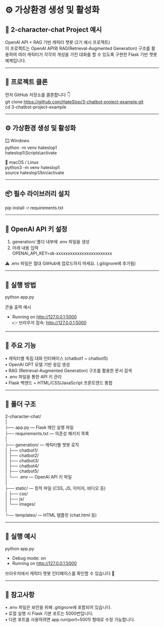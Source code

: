 # ⚙️ 가상환경 생성 및 활성화  
## 🧠 2-character-chat Project 예시  
OpenAI API + RAG 기반 캐릭터 챗봇 (2기 예시 프로젝트)  
이 프로젝트는 OpenAI API와 RAG(Retrieval-Augmented Generation) 구조를 활용하여 여러 캐릭터가 각각의 개성을 가진 대화를 할 수 있도록 구현한 Flask 기반 챗봇 예제입니다.  

---

## 🧩 프로젝트 클론  
먼저 GitHub 저장소를 클론합니다 👇  
git clone https://github.com/HateSlop/3-chatbot-project-example.git  
cd 3-chatbot-project-example  

---

## ⚙️ 가상환경 생성 및 활성화  

🪟 Windows  
python -m venv hateslop1  
hateslop1\Scripts\activate  

🍎 macOS / Linux  
python3 -m venv hateslop1  
source hateslop1/bin/activate  

---

## 📦 필수 라이브러리 설치  
pip install -r requirements.txt  

---

## 🔑 OpenAI API 키 설정  
1. generation/ 폴더 내부에 .env 파일을 생성  
2. 아래 내용 입력  
OPENAI_API_KEY=sk-xxxxxxxxxxxxxxxxxxxxxxxx  

⚠️ .env 파일은 절대 GitHub에 업로드하지 마세요. (.gitignore에 추가됨)  

---

## 🚀 실행 방법  
python app.py  

콘솔 출력 예시  
* Running on http://127.0.0.1:5000  
👉 브라우저 접속: http://127.0.0.1:5000  

---

## 🧠 주요 기능  
• 캐릭터별 독립 대화 인터페이스 (chatbot1 ~ chatbot5)  
• OpenAI GPT 모델 기반 응답 생성  
• RAG (Retrieval-Augmented Generation) 구조를 활용한 문서 검색  
• .env 파일을 통한 API 키 관리  
• Flask 백엔드 + HTML/CSS/JavaScript 프론트엔드 통합  

---

## 🧰 폴더 구조  
2-character-chat/  
│  
├── app.py — Flask 메인 실행 파일  
├── requirements.txt — 의존성 패키지 목록  
│  
├── generation/ — 캐릭터별 챗봇 로직  
│   ├── chatbot1/  
│   ├── chatbot2/  
│   ├── chatbot3/  
│   ├── chatbot4/  
│   ├── chatbot5/  
│   └── .env — OpenAI API 키 파일  
│  
├── static/ — 정적 파일 (CSS, JS, 이미지, 비디오 등)  
│   ├── css/  
│   ├── js/  
│   └── images/  
│  
└── templates/ — HTML 템플릿 (chat.html 등)  

---

## 🧪 실행 예시  
python app.py  
* Debug mode: on  
* Running on http://127.0.0.1:5000  

브라우저에서 캐릭터 챗봇 인터페이스를 확인할 수 있습니다 🎨  

---

## 🧾 참고사항  
• .env 파일은 보안을 위해 .gitignore에 포함되어 있습니다.  
• 로컬 실행 시 Flask 기본 포트는 5000번입니다.  
• 다른 포트를 사용하려면 app.run(port=5001) 형태로 수정 가능합니다.  
 
